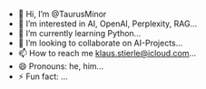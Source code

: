 - 👋 Hi, I’m @TaurusMinor
- 👀 I’m interested in AI, OpenAI, Perplexity, RAG...
- 🌱 I’m currently learning Python...
- 💞️ I’m looking to collaborate on AI-Projects...
- 📫 How to reach me klaus.stierle@icloud.com...
- 😄 Pronouns: he, him...
- ⚡ Fun fact: ...

<!---
TaurusMinor/TaurusMinor is a ✨ special ✨ repository because its `README.md` (this file) appears on your GitHub profile.
You can click the Preview link to take a look at your changes.
--->

